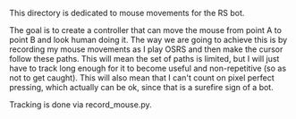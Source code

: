 This directory is dedicated to mouse movements for the RS bot.

The goal is to create a controller that can move the mouse from point A to point B and look human doing it. The way we are going to achieve this is by recording my mouse movements as I play OSRS and then make the cursor follow these paths. This will mean the set of paths is limited, but I will just have to track long enough for it to become useful and non-repetitive (so as not to get caught). This will also mean that I can't count on pixel perfect pressing, which actually can be ok, since that is a surefire sign of a bot.

Tracking is done via record_mouse.py.
